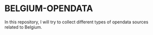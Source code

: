 # BELGIUM-OPENDATA
In this repository, I will try to collect different types of opendata sources related to Belgium.
